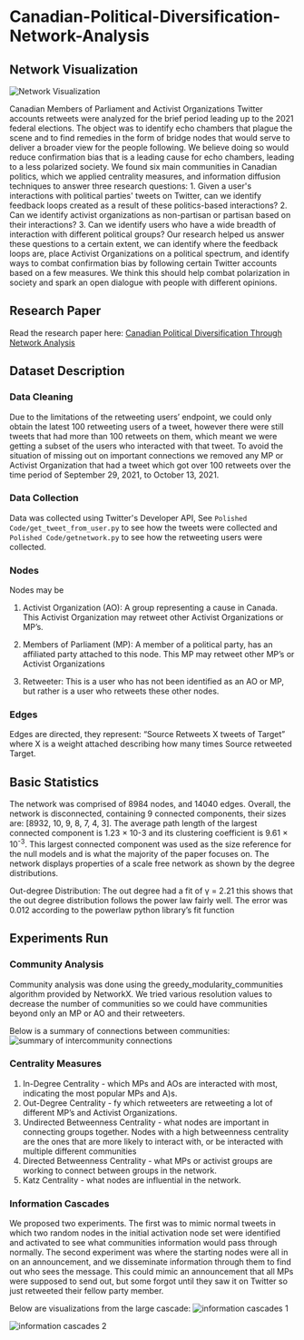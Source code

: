 # Canadian-Political-Diversification-Network-Analysis
## Network Visualization
![Network Visualization](https://github.com/kaitlin31415/Canadian-Political-Diversification-Network-Analysis/blob/main/ReadMeImages/visualization.png)

Canadian Members of Parliament and Activist Organizations Twitter accounts retweets were analyzed for the brief period leading up to the 2021 federal elections. The object was to identify echo chambers that plague the scene and to find remedies in the form of bridge nodes that would serve to deliver a broader view for the people following. We believe doing so would reduce confirmation bias that is a leading cause for echo chambers, leading to a less polarized society. We found six main communities in Canadian politics, which we applied centrality measures, and information diffusion techniques to answer three research questions: 1. Given a user's interactions with political parties' tweets on Twitter, can we identify feedback loops created as a result of these politics-based interactions? 2. Can we identify activist organizations as non-partisan or partisan based on their interactions? 3. Can we identify users who have a wide breadth of interaction with different political groups? Our research helped us answer these questions to a certain extent, we can identify where the feedback loops are, place Activist Organizations on a political spectrum, and identify ways to combat confirmation bias by following certain Twitter accounts based on a few measures. We think this should help combat polarization in society and spark an open dialogue with people with different opinions.
## Research Paper
Read the research paper here: [Canadian Political Diversification Through Network Analysis](https://github.com/kaitlin31415/Canadian-Political-Diversification-Network-Analysis/blob/main/Research%20Paper/Canadian_Political_Diversification_Network_Analysis.pdf)
## Dataset Description
### Data Cleaning 
Due to the limitations of the retweeting users’ endpoint, we could only obtain the latest 100 retweeting users of a tweet, however there were still tweets that had more than 100 retweets on them, which meant we were getting a subset of the users who interacted with that tweet. To avoid the situation of missing out on important connections we removed any MP or Activist Organization that had a tweet which got over 100 retweets over the time period of September 29, 2021, to October 13, 2021. 
### Data Collection
Data was collected using Twitter's Developer API, See `Polished Code/get_tweet_from_user.py` to see how the tweets were collected and `Polished Code/getnetwork.py` to see how the retweeting users were collected.

### Nodes 
Nodes may be 
1. Activist Organization (AO): A group representing a cause in Canada. This Activist Organization may retweet other Activist Organizations or MP’s. 

2. Members of Parliament (MP): A member of a political party, has an affiliated party attached to this node. This MP may retweet other MP’s or Activist Organizations 

3. Retweeter: This is a user who has not been identified as an AO or MP, but rather is a user who retweets these other nodes. 

### Edges 
Edges are directed, they represent: “Source Retweets X tweets of Target” where X is a weight attached describing how many times Source retweeted Target. 


## Basic Statistics

The network was comprised of 8984 nodes, and 14040 edges. Overall, the network is disconnected, containing 9 connected components, their sizes are: [8932, 10, 9, 8, 7, 4, 3]. The average path length of the largest connected component is 1.23 × 10-3 and its clustering coefficient is 9.61 × 10<sup>-3</sup>. This largest connected component was used as the size reference for the null models and is what the majority of the paper focuses on. The network displays properties of a scale free network as shown by the degree distributions. 

Out-degree Distribution: The out degree had a fit of γ = 2.21 this shows that the out degree distribution follows the power law fairly well. The error was 0.012 according to the powerlaw python library’s fit function 

## Experiments Run

### Community Analysis
Community analysis was done using the greedy_modularity_communities algorithm provided by NetworkX. We tried various resolution values to decrease the number of communities so we could have communities beyond only an MP or AO and their retweeters.  

Below is a summary of connections between communities:
![summary of intercommunity connections](https://github.com/kaitlin31415/Canadian-Political-Diversification-Network-Analysis/blob/main/ReadMeImages/Intercommunity_connection.PNG)
### Centrality Measures

1. In-Degree Centrality - which MPs and AOs are interacted with most, indicating the most popular MPs and A)s. 
2. Out-Degree Centrality - fy which retweeters are retweeting a lot of different MP’s and Activist Organizations.
3. Undirected Betweenness Centrality - what nodes are important in connecting groups together. Nodes with a high betweenness centrality are the ones that are more likely to interact with, or be interacted with multiple different communities 
4. Directed Betweenness Centrality - what MPs or activist groups are working to connect between groups in the network. 
5. Katz Centrality -  what nodes are influential in the network.

### Information Cascades
We proposed two experiments. The first was to mimic normal tweets in which two random nodes in the initial activation node set were identified and activated to see what communities information would pass through normally. The second experiment was where the starting nodes were all in on an announcement, and we disseminate information through them to find out who sees the message. This could mimic an announcement that all MPs were supposed to send out, but some forgot until they saw it on Twitter so just retweeted their fellow party member.

Below are visualizations from the large cascade:
![information cascades 1](https://github.com/kaitlin31415/Canadian-Political-Diversification-Network-Analysis/blob/main/ReadMeImages/cascade-1.PNG)

![information cascades 2](https://github.com/kaitlin31415/Canadian-Political-Diversification-Network-Analysis/blob/main/ReadMeImages/cascate-2.PNG)


